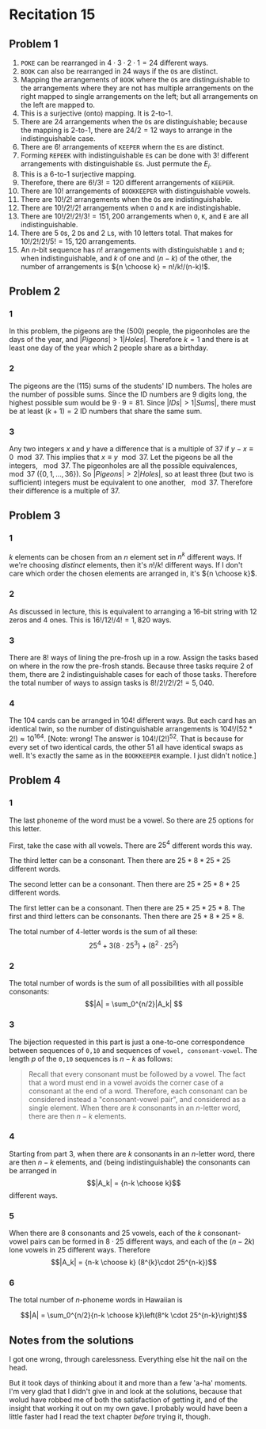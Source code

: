 # Recitation 15
## Problem 1
  1. `POKE` can be rearranged in $4\cdot 3\cdot 2 \cdot 1 = 24$ different ways.
  2. `BOOK` can also be rearranged in 24 ways if the `O`s are distinct.
  3. Mapping the arrangements of `BOOK` where the `O`s are distinguishable to the arrangements where they are not has multiple arrangements on the right mapped to single arrangements on the left; but all arrangements on the left are mapped to.
  4. This is a surjective (onto) mapping. It is 2-to-1.
  5. There are 24 arrangements when the `O`s are distinguishable; because the mapping is 2-to-1, there are $24/2 = 12$ ways to arrange in the indistinguishable case.
  6. There are $6!$ arrangements of  `KEEPER` whern the `E`s are distinct.
  7. Forming `REPEEK` with indistinguishable `E`s can be done with $3!$ different arrangements with distinguishable `E`s. Just permute the $E_i$.
  8. This is a 6-to-1 surjective mapping.
  9. Therefore, there are $6!/3! = 120$ different arrangements of `KEEPER`.
  10. There are $10!$ arrangements of `BOOKKEEPER` with distinguishable vowels.
  11. There are $10!/2!$ arrangements when the `O`s are indistinguishable.
  12. There are $10!/2!/2!$ arrangements when `O` and `K` are indistingishable.
  13. There are $10!/2!/2!/3!=151,200$ arrangements when `O`, `K`, and `E` are all indistinguishable.
  14. There are 5 `O`s, 2 `D`s and 2 `L`s, with 10 letters total. That makes for $10!/2!/2!/5! = 15,120$ arrangements.
  15. An $n$-bit sequence has $n!$ arrangements with distinguishable `1` and `0`; when indistinguishable, and $k$ of one and $(n-k)$ of the other, the number of arrangements is ${n \choose k} = n!/k!/(n-k)!$.

## Problem 2

### 1
In this problem, the pigeons are the (500) people, the pigeonholes are the days of the year, and $|Pigeons| > 1 |Holes|$. Therefore $k=1$ and there is at least one day of the year which $2$ people share as a birthday.

### 2
The pigeons are the (115) sums of the students' ID numbers. The holes are the number of possible sums. Since the ID numbers are 9 digits long, the highest possible sum would be $9\cdot 9 = 81$. Since $|IDs| > 1 |Sums|$, there must be at least $(k+1) = 2$ ID numbers that share the same sum.

### 3
Any two integers $x$ and $y$ have a difference that is a multiple of 37 if $y-x \equiv 0 \mod 37$. This implies that $x \equiv y \mod 37$. Let the pigeons be all the integers, $\mod 37$. The pigeonholes are all the possible equivalences, $\mod 37$ ($\{0,1,...,36\}$). So $|Pigeons| > 2|Holes|$, so at least three (but two is sufficient) integers must be equivalent to one another, $\mod 37$. Therefore their difference is a multiple of 37.


## Problem 3
### 1
$k$ elements can be chosen from an $n$ element set in $n^k$ different ways. If we're choosing *distinct* elements, then it's $n!/k!$ different ways. If I don't care which order the chosen elements are arranged in, it's ${n \choose k}$.

### 2
As discussed in lecture, this is equivalent to arranging a 16-bit string with 12 zeros and 4 ones. This is $16!/12!/4! = 1,820$ ways.

### 3
There are $8!$ ways of lining the pre-frosh up in a row. Assign the tasks based on where in the row the pre-frosh stands. Because three tasks require 2 of them, there are 2 indistinguishable cases for each of those tasks. Therefore the total number of ways to assign tasks is $8!/2!/2!/2! = 5,040$.

### 4
The 104 cards can be arranged in $104!$ different ways. But each card has an identical twin, so the number of distinguishable arrangements is $104!/(52*2!)\approx 10^{164}$. [Note: wrong! The answer is $104!/(2!)^{52}$. That is because for every set of two identical cards, the other 51 all have identical swaps as well. It's exactly the same as in the `BOOKKEEPER` example. I just didn't notice.]

## Problem 4
### 1
The last phoneme of the word must be a vowel. So there are 25 options for this letter.

First, take the case with all vowels. There are $25^4$ different words this way.

The third letter can be a consonant. Then there are $25*8*25*25$ different words.

The second letter can be a consonant. Then there are $25*25*8*25$ different words.

The first letter can be a consonant. Then there are $25*25*25*8$. The first and third letters can be consonants. Then there are $25*8*25*8$.

The total number of 4-letter words is the sum of all these:
$$25^4 + 3(8\cdot 25^3) + (8^2 \cdot 25^2)$$

### 2
The total number of words is the sum of all possibilities with all possible consonants:
$$|A| = \sum_0^{n/2}|A_k| $$

### 3
The bijection requested in this part is just a one-to-one correspondence between sequences of `0,10` and sequences of `vowel, consonant-vowel`. The length $p$ of the `0,10` sequences is $n-k$ as follows:

>Recall that every consonant must be followed by a vowel. The fact that a word must end in a vowel avoids the corner case of a consonant at the end of a word. Therefore, each consonant can be considered instead a "consonant-vowel pair", and considered as a single element. When there are $k$ consonants in an $n$-letter word, there are then $n-k$ elements.

### 4
Starting from part 3, when there are $k$ consonants in an $n$-letter word, there are then $n-k$ elements, and (being indistinguishable) the consonants can be arranged in
$$|A_k| = {n-k \choose k}$$
different ways.

### 5
When there are 8 consonants and 25 vowels, each of the $k$ consonant-vowel pairs can be formed in $8\cdot25$ different ways, and each of the $(n-2k)$ lone vowels in $25$ different ways. Therefore
$$|A_k| = {n-k \choose k} (8^{k}\cdot 25^{n-k})$$

### 6
The total number of $n$-phoneme words in Hawaiian is

$$|A| = \sum_0^{n/2}{n-k \choose k}\left(8^k \cdot 25^{n-k}\right)$$

## Notes from the solutions
I got one wrong, through carelessness. Everything else hit the nail on the head.

But it took days of thinking about it and more than a few 'a-ha' moments. I'm very glad that I didn't give in and look at the solutions, because that wolud have robbed me of both the satisfaction of getting it, and of the insight that working it out on my own gave. I probably would have been a little faster had I read the text chapter *before* trying it, though.
